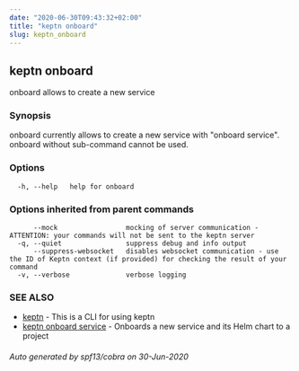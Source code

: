 ```yaml
---
date: "2020-06-30T09:43:32+02:00"
title: "keptn onboard"
slug: keptn_onboard
---
```

## keptn onboard

onboard allows to create a new service

### Synopsis

onboard currently allows to create a new service with "onboard service". onboard without sub-command cannot be used.

### Options

```
  -h, --help   help for onboard
```

### Options inherited from parent commands

```
      --mock                 mocking of server communication - ATTENTION: your commands will not be sent to the keptn server
  -q, --quiet                suppress debug and info output
      --suppress-websocket   disables websocket communication - use the ID of Keptn context (if provided) for checking the result of your command
  -v, --verbose              verbose logging
```

### SEE ALSO

* [keptn](../keptn/)	 - This is a CLI for using keptn
* [keptn onboard service](../keptn_onboard_service/)	 - Onboards a new service and its Helm chart to a project

###### Auto generated by spf13/cobra on 30-Jun-2020
